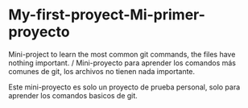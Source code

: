# My-first-proyect-Mi-primer-proyecto
Mini-project to learn the most common git commands, the files have nothing important. / Mini-proyecto para aprender los comandos más comunes de git, los archivos no tienen nada importante. 

Este mini-proyecto es solo un proyecto de prueba personal, solo para aprender los comandos basicos de git.
